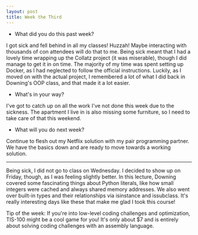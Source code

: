 ```yaml
---
layout: post
title: Week the Third
---
```


* What did you do this past week?

I got sick and fell behind in all my classes! Huzzah! Maybe interacting with thousands of con attendees will do that to me. Being sick meant that I had a lovely time wrapping up the Collatz project (it was miserable), though I did manage to get it in on time. The majority of my time was spent setting up Docker, as I had neglected to follow the official instructions. Luckily, as I moved on with the actual project, I remembered a lot of what I did back in Downing's OOP class, and that made it a lot easier.

* What's in your way?

I've got to catch up on all the work I've not done this week due to the sickness. The apartment I live in is also missing some furniture, so I need to take care of that this weekend.

* What will you do next week?

Continue to flesh out my Netflix solution with my pair programming partner. We have the basics down and are ready to move towards a working solution.

---

Being sick, I did not go to class on Wednesday. I decided to show up on Friday, though, as I was feeling slightly better. In this lecture, Downing covered some fascinating things about Python literals, like how small integers were cached and always shared memory addresses. We also went over built-in types and their relationships via isinstance and issubclass. It's really interesting days like these that make me glad I took this course!

Tip of the week: If you're into low-level coding challenges and optimization, TIS-100 might be a cool game for you! It's only about $7 and is entirely about solving coding challenges with an assembly language.